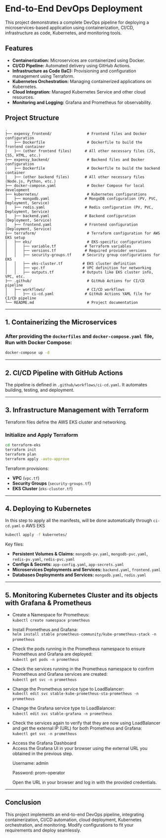 # End-to-End DevOps Deployment

This project demonstrates a complete DevOps pipeline for deploying a microservices-based application using containerization, CI/CD, infrastructure as code, Kubernetes, and monitoring tools.

## Features

- **Containerization:** Microservices are containerized using Docker.
- **CI/CD Pipeline:** Automated delivery using GitHub Actions.
- **Infrastructure as Code (IaC):** Provisioning and configuration management using Terraform.
- **Kubernetes Orchestration:** Managing containerized applications on Kubernetes.
- **Cloud Integration:** Managed Kubernetes Service and other cloud resources.
- **Monitoring and Logging:** Grafana and Prometheus for observability.


## Project Structure

```
.
├── expensy_frontend/                # Frontend files and Docker configuration
│   ├── Dockerfile                   # Dockerfile to build the frontend container
│   ├── (other frontend files)      # All other necessary files (JS, CSS, HTML, etc.)
├── expensy_backend/                 # Backend files and Docker configuration
│   ├── Dockerfile                   # Dockerfile to build the backend container
│   ├── (other backend files)       # All other necessary files (Node.js, Python, etc.)
├── docker-compose.yaml              # Docker Compose for local development
├── kubernetes/                      # Kubernetes configurations
│   ├── mongodb.yaml                # MongoDB configuration (PV, PVC, Deployment, Service)
│   ├── redis.yaml                  # Redis configuration (PV, PVC, Deployment, Service)
│   ├── backend.yaml                # Backend configuration (Deployment, Service)
│   ├── frontend.yaml               # Frontend configuration (Deployment, Service)
├── terraform/                       # Terraform configuration for AWS EKS setup
│   ├── eks/                         # EKS-specific configurations
│   │   ├── variable.tf             # Terraform variables
│   │   ├── versions.tf             # Required provider versions
│   │   ├── security-groups.tf     # Security group configurations for EKS
│   │   ├── eks-cluster.tf         # EKS cluster definition
│   │   ├── vpc.tf                 # VPC definition for networking
│   │   ├── outputs.tf             # Outputs like EKS cluster info, VPC, etc.
├── .github/                         # GitHub Actions for CI/CD pipeline
│   ├── workflows/                   # CI/CD workflows
│   │   ├── ci-cd.yaml              # GitHub Actions YAML file for CI/CD pipeline
└── README.md                        # Project documentation

```

---

## 1. Containerizing the Microservices

### After providing the `dockerfiles` and `docker-compose.yaml`  file, Run with Docker Compose:

```sh
docker-compose up -d
```

---

## 2. CI/CD Pipeline with GitHub Actions

The pipeline is defined in `.github/workflows/ci-cd.yaml`. It automates building, testing, and deployment.

---

## 3. Infrastructure Management with Terraform

Terraform files define the AWS EKS cluster and networking.

### **Initialize and Apply Terraform**

```sh
cd terraform-eks
terraform init
terraform plan
terraform apply -auto-approve
```

Terraform provisions:

- **VPC** (`vpc.tf`)
- **Security Groups** (`security-groups.tf`)
- **EKS Cluster** (`eks-cluster.tf`)

---

## 4. Deploying to Kubernetes

In this step to apply all the manifests, will be done automatically  through `ci-cd.yaml` o AWS EKS

```sh
kubectl apply -f kubernetes/
```

Key files:

- **Persistent Volumes & Claims:** `mongodb-pv.yaml`, `mongodb-pvc.yaml`, `redis-pv.yaml`, `redis-pvc.yaml`
- **Configs & Secrets:** `app-config.yaml`, `app-secrets.yaml`
- **Microservices Deployments and Services:** `backend.yaml`, `frontend.yaml`
- **Databases Deployments and Services:** `mongodb.yaml`, `redis.yaml`

---

## 5. Monitoring Kubernetes Cluster and its objects with Grafana & Prometheus

- Create a Namespace for Prometheus:\
  `kubectl create namespace prometheus` 

- Install Prometheus and Grafana:\
  `helm install stable prometheus-community/kube-prometheus-stack -n prometheus` 

- Check the pods running in the Prometheus namespace to ensure Prometheus and Grafana are deployed:\
  `kubectl get pods -n prometheus` 

- Check the services running in the Prometheus namespace to confirm Prometheus and Grafana services are created:\
  `kubectl get svc -n prometheus` 

- Change the Prometheus service type to LoadBalancer:\
  `kubectl edit svc stable-kube-prometheus-sta-prometheus -n prometheus` 

- Change the Grafana service type to LoadBalancer:\
  `kubectl edit svc stable-grafana -n prometheus` 

- Check the services again to verify that they are now using LoadBalancer and get the external IP (URL) for both Prometheus and Grafana:\
  `kubectl get svc -n prometheus` 

- Access the Grafana Dashboard\
  Access the Grafana UI in your browser using the external URL you obtained in the previous step.

  Username: admin

  Password: prom-operator

  Open the URL in your browser and log in with the provided credentials.

---

## Conclusion

This project implements an end-to-end DevOps pipeline, integrating containerization, CI/CD automation, cloud deployment, Kubernetes orchestration, and monitoring. Modify configurations to fit your requirements and deploy seamlessly.

